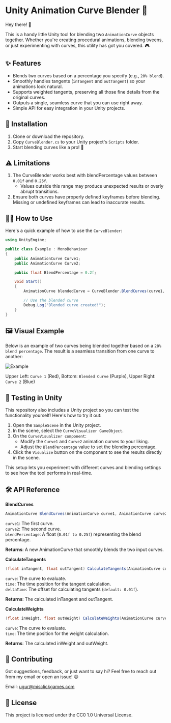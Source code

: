 # Unity Animation Curve Blender 🎨

Hey there! 👋

This is a handy little Unity tool for blending two `AnimationCurve` objects together. Whether you're creating procedural animations, blending tweens, or just experimenting with curves, this utility has got you covered. 🎮  

## ✨ Features
- Blends two curves based on a percentage you specify (e.g., `20% blend`).
- Smoothly handles tangents (`inTangent` and `outTangent`) so your animations look natural.
- Supports weighted tangents, preserving all those fine details from the original curves.
- Outputs a single, seamless curve that you can use right away.
- Simple API for easy integration in your Unity projects.

## 🔧 Installation
1. Clone or download the repository.
2. Copy `CurveBlender.cs` to your Unity project's `Scripts` folder.
3. Start blending curves like a pro! 🚀

## ⚠️ Limitations
1. The CurveBlender works best with blendPercentage values between `0.01f` and `0.25f`.
   - Values outside this range may produce unexpected results or overly abrupt transitions.
2. Ensure both curves have properly defined keyframes before blending. Missing or undefined keyframes can lead to inaccurate results.

## 🧑‍💻 How to Use
Here's a quick example of how to use the `CurveBlender`:

```csharp
using UnityEngine;

public class Example : MonoBehaviour
{
    public AnimationCurve Curve1;
    public AnimationCurve Curve2;

    public float BlendPercentage = 0.2f;

    void Start()
    {        
        AnimationCurve blendedCurve = CurveBlender.BlendCurves(curve1, curve2, blendPercentage);

        // Use the blended curve
        Debug.Log("Blended curve created!");
    }
}
```

## 🖼️ Visual Example  

Below is an example of two curves being blended together based on a `20% blend percentage`. The result is a seamless transition from one curve to another:

![Example](https://github.com/user-attachments/assets/c4f216d4-0a0b-4921-8183-0ab5dbe12b43)


Upper Left: `Curve 1` (Red), Bottom: `Blended Curve` (Purple), Upper Right: `Curve 2` (Blue)

## 🧪 Testing in Unity  

This repository also includes a Unity project so you can test the functionality yourself! Here's how to try it out:  

1. Open the `SampleScene` in the Unity project.  
2. In the scene, select the `CurveVisualizer GameObject`.  
3. On the `CurveVisualizer component`:  
   - Modify the `Curve1` and `Curve2` animation curves to your liking.  
   - Adjust the `BlendPercentage` value to set the blending percentage.  
4. Click the `Visualize` button on the component to see the results directly in the scene.  

This setup lets you experiment with different curves and blending settings to see how the tool performs in real-time.  

## 🛠️ API Reference

**BlendCurves**

```csharp
AnimationCurve BlendCurves(AnimationCurve curve1, AnimationCurve curve2, float blendPercentage)
```

`curve1`: The first curve.  
`curve2`: The second curve.  
`blendPercentage`: A float (`0.01f to 0.25f`) representing the blend percentage.  

**Returns**: A new AnimationCurve that smoothly blends the two input curves.  

**CalculateTangents**

```csharp
(float inTangent, float outTangent) CalculateTangents(AnimationCurve curve, float time, float deltaTime = 0.01f)
```

`curve`: The curve to evaluate.  
`time`: The time position for the tangent calculation.  
`deltaTime`: The offset for calculating tangents (`default: 0.01f`).  

**Returns**: The calculated inTangent and outTangent.  

**CalculateWeights**

```csharp
(float inWeight, float outWeight) CalculateWeights(AnimationCurve curve, float time)
```

`curve`: The curve to evaluate.  
`time`: The time position for the weight calculation.  

**Returns**: The calculated inWeight and outWeight.  

## 🤝 Contributing

Got suggestions, feedback, or just want to say hi? Feel free to reach out from my email or open an issue! 😊

Email: ugur@misclickgames.com

## 📜 License

This project is licensed under the CC0 1.0 Universal License.
